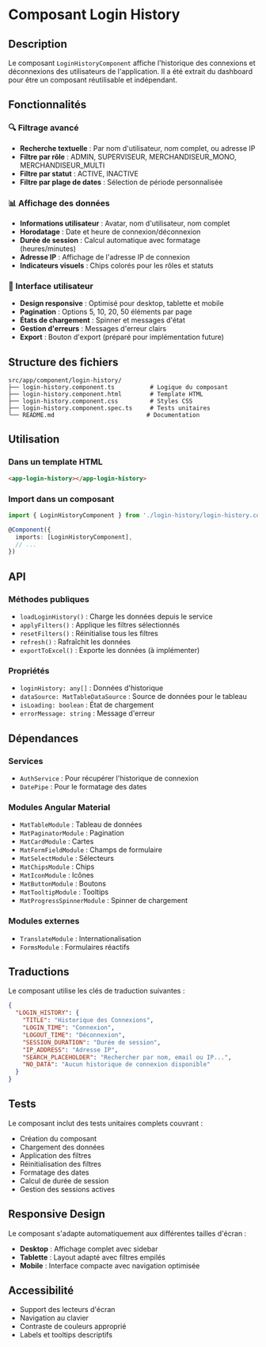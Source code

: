 # Composant Login History

## Description
Le composant `LoginHistoryComponent` affiche l'historique des connexions et déconnexions des utilisateurs de l'application. Il a été extrait du dashboard pour être un composant réutilisable et indépendant.

## Fonctionnalités

### 🔍 Filtrage avancé
- **Recherche textuelle** : Par nom d'utilisateur, nom complet, ou adresse IP
- **Filtre par rôle** : ADMIN, SUPERVISEUR, MERCHANDISEUR_MONO, MERCHANDISEUR_MULTI
- **Filtre par statut** : ACTIVE, INACTIVE
- **Filtre par plage de dates** : Sélection de période personnalisée

### 📊 Affichage des données
- **Informations utilisateur** : Avatar, nom d'utilisateur, nom complet
- **Horodatage** : Date et heure de connexion/déconnexion
- **Durée de session** : Calcul automatique avec formatage (heures/minutes)
- **Adresse IP** : Affichage de l'adresse IP de connexion
- **Indicateurs visuels** : Chips colorés pour les rôles et statuts

### 🎨 Interface utilisateur
- **Design responsive** : Optimisé pour desktop, tablette et mobile
- **Pagination** : Options 5, 10, 20, 50 éléments par page
- **États de chargement** : Spinner et messages d'état
- **Gestion d'erreurs** : Messages d'erreur clairs
- **Export** : Bouton d'export (préparé pour implémentation future)

## Structure des fichiers

```
src/app/component/login-history/
├── login-history.component.ts          # Logique du composant
├── login-history.component.html        # Template HTML
├── login-history.component.css         # Styles CSS
├── login-history.component.spec.ts     # Tests unitaires
└── README.md                          # Documentation
```

## Utilisation

### Dans un template HTML
```html
<app-login-history></app-login-history>
```

### Import dans un composant
```typescript
import { LoginHistoryComponent } from './login-history/login-history.component';

@Component({
  imports: [LoginHistoryComponent],
  // ...
})
```

## API

### Méthodes publiques
- `loadLoginHistory()` : Charge les données depuis le service
- `applyFilters()` : Applique les filtres sélectionnés
- `resetFilters()` : Réinitialise tous les filtres
- `refresh()` : Rafraîchit les données
- `exportToExcel()` : Exporte les données (à implémenter)

### Propriétés
- `loginHistory: any[]` : Données d'historique
- `dataSource: MatTableDataSource` : Source de données pour le tableau
- `isLoading: boolean` : État de chargement
- `errorMessage: string` : Message d'erreur

## Dépendances

### Services
- `AuthService` : Pour récupérer l'historique de connexion
- `DatePipe` : Pour le formatage des dates

### Modules Angular Material
- `MatTableModule` : Tableau de données
- `MatPaginatorModule` : Pagination
- `MatCardModule` : Cartes
- `MatFormFieldModule` : Champs de formulaire
- `MatSelectModule` : Sélecteurs
- `MatChipsModule` : Chips
- `MatIconModule` : Icônes
- `MatButtonModule` : Boutons
- `MatTooltipModule` : Tooltips
- `MatProgressSpinnerModule` : Spinner de chargement

### Modules externes
- `TranslateModule` : Internationalisation
- `FormsModule` : Formulaires réactifs

## Traductions

Le composant utilise les clés de traduction suivantes :

```json
{
  "LOGIN_HISTORY": {
    "TITLE": "Historique des Connexions",
    "LOGIN_TIME": "Connexion",
    "LOGOUT_TIME": "Déconnexion",
    "SESSION_DURATION": "Durée de session",
    "IP_ADDRESS": "Adresse IP",
    "SEARCH_PLACEHOLDER": "Rechercher par nom, email ou IP...",
    "NO_DATA": "Aucun historique de connexion disponible"
  }
}
```

## Tests

Le composant inclut des tests unitaires complets couvrant :
- Création du composant
- Chargement des données
- Application des filtres
- Réinitialisation des filtres
- Formatage des dates
- Calcul de durée de session
- Gestion des sessions actives

## Responsive Design

Le composant s'adapte automatiquement aux différentes tailles d'écran :
- **Desktop** : Affichage complet avec sidebar
- **Tablette** : Layout adapté avec filtres empilés
- **Mobile** : Interface compacte avec navigation optimisée

## Accessibilité

- Support des lecteurs d'écran
- Navigation au clavier
- Contraste de couleurs approprié
- Labels et tooltips descriptifs

